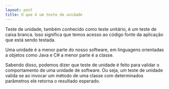 ```yaml
---
layout: post
title: O que é um teste de unidade
---
```


Teste de unidade, também conhecido como teste unitário, é um teste de caixa branca. Isso significa que temos acesso ao código fonte da aplicação que está sendo testada. 

Uma unidade é a menor parte do nosso software, em linguagens orientadas a objetos como Java e C# a menor parte é a classe. 

Sabendo disso, podemos dizer que teste de unidade é feito para validar o comportamento de uma unidade de software. Ou seja, um teste de unidade valida se ao invocar um método de uma classe com determinados parâmetros ele retorna o resultado esperado.





 
